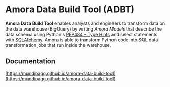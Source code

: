 # Amora Data Build Tool (ADBT)

 **Amora Data Build Tool** enables analysts and engineers to transform data on the data warehouse (BigQuery) 
by writing *Amora Models* that describe the data schema using Python's [PEP484 - Type Hints](https://www.python.org/dev/peps/pep-0484/) 
and select statements with [SQLAlchemy](https://github.com/sqlalchemy/sqlalchemy). Amora is able to transform Python 
code into SQL data transformation jobs that run inside the warehouse.

## Documentation

[https://mundipagg.github.io/amora-data-build-tool](https://mundipagg.github.io/amora-data-build-tool)